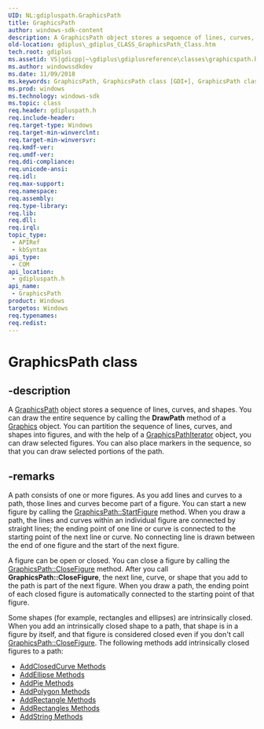 ```yaml
---
UID: NL:gdipluspath.GraphicsPath
title: GraphicsPath
author: windows-sdk-content
description: A GraphicsPath object stores a sequence of lines, curves, and shapes.
old-location: gdiplus\_gdiplus_CLASS_GraphicsPath_Class.htm
tech.root: gdiplus
ms.assetid: VS|gdicpp|~\gdiplus\gdiplusreference\classes\graphicspath.htm
ms.author: windowssdkdev
ms.date: 11/09/2018
ms.keywords: GraphicsPath, GraphicsPath class [GDI+], GraphicsPath class [GDI+],described, _gdiplus_CLASS_GraphicsPath_Class, gdiplus._gdiplus_CLASS_GraphicsPath_Class, gdipluspath/GraphicsPath
ms.prod: windows
ms.technology: windows-sdk
ms.topic: class
req.header: gdipluspath.h
req.include-header: 
req.target-type: Windows
req.target-min-winverclnt: 
req.target-min-winversvr: 
req.kmdf-ver: 
req.umdf-ver: 
req.ddi-compliance: 
req.unicode-ansi: 
req.idl: 
req.max-support: 
req.namespace: 
req.assembly: 
req.type-library: 
req.lib: 
req.dll: 
req.irql: 
topic_type:
 - APIRef
 - kbSyntax
api_type:
 - COM
api_location:
 - gdipluspath.h
api_name:
 - GraphicsPath
product: Windows
targetos: Windows
req.typenames: 
req.redist: 
---
```


# GraphicsPath class


## -description


A <a href="https://msdn.microsoft.com/933dd879-480c-4b8a-965a-1656382d849a">GraphicsPath</a> object stores a sequence of lines, curves, and shapes. You can draw the entire sequence by calling the 
			<b>DrawPath</b> method of a 
			<a href="https://msdn.microsoft.com/7e874710-3cd3-42c8-bd2f-8a779b19ba59">Graphics</a> object. You can partition the sequence of lines, curves, and shapes into figures, and with the help of a 
			<a href="https://msdn.microsoft.com/f534b1b2-1fe3-4f30-8a7f-30d44f11d297">GraphicsPathIterator</a> object, you can draw selected figures. You can also place markers in the sequence, so that you can draw selected portions of the path.


## -remarks



A path consists of one or more figures. As you add lines and curves to a path, those lines and curves become part of a figure. You can start a new figure by calling the <a href="https://msdn.microsoft.com/3c503ff5-6f20-45bd-b61e-13dd0f3efca5">GraphicsPath::StartFigure</a> method. When you draw a path, the lines and curves within an individual figure are connected by straight lines; the ending point of one line or curve is connected to the starting point of the next line or curve. No connecting line is drawn between the end of one figure and the start of the next figure.

A figure can be open or closed. You can close a figure by calling the <a href="https://msdn.microsoft.com/8f828820-7dd6-4dd0-959c-4dcfb1ca6ac7">GraphicsPath::CloseFigure</a> method. After you call <b>GraphicsPath::CloseFigure</b>, the next line, curve, or shape that you add to the path is part of the next figure. When you draw a path, the ending point of each closed figure is automatically connected to the starting point of that figure.

Some shapes (for example, rectangles and ellipses) are intrinsically closed. When you add an intrinsically closed shape to a path, that shape is in a figure by itself, and that figure is considered closed even if you don't call <a href="https://msdn.microsoft.com/8f828820-7dd6-4dd0-959c-4dcfb1ca6ac7">GraphicsPath::CloseFigure</a>. The following methods add intrinsically closed figures to a path: 

<ul>
<li>
<a href="https://msdn.microsoft.com/5a633a04-1de4-43f5-a898-d30245567e5d">AddClosedCurve Methods</a>
</li>
<li>
<a href="https://msdn.microsoft.com/39074cd8-267d-485a-8175-d0a25dcf9097">AddEllipse Methods</a>
</li>
<li>
<a href="https://msdn.microsoft.com/8327b2cc-855e-419e-82c1-2a424aef2838">AddPie Methods</a>
</li>
<li>
<a href="https://msdn.microsoft.com/c768a38e-0b64-4254-b844-ade567eaea8f">AddPolygon Methods</a>
</li>
<li>
<a href="https://msdn.microsoft.com/b86c87c0-7d6b-4e9d-b276-a98ac9a33772">AddRectangle Methods</a>
</li>
<li>
<a href="https://msdn.microsoft.com/467d4a61-8430-403c-90ed-f8c224ce3b61">AddRectangles Methods</a>
</li>
<li>
<a href="https://msdn.microsoft.com/048d67c9-1f57-4b05-b262-7d04ede69267">AddString Methods</a>
</li>
</ul>


